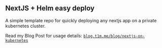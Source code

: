 ## NextJS + Helm easy deploy

A simple template repo for quickly deploying any nextjs app on a private kubernetes cluster.

Read my Blog Post for usage details: [`blog.t1m.me/blog/nextjs-on-kubernetes`](https://blog.t1m.me/blog/nextjs-on-kubernetes)